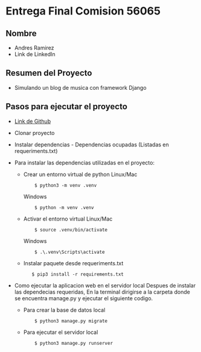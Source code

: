 # Entrega Final Comision 56065

## Nombre

- Andres Ramirez
- Link de LinkedIn

##  Resumen del Proyecto

- Simulando un blog de musica con framework Django

## Pasos para ejecutar el proyecto

- [Link de Github](https://github.com/aramirezaliste/PlaygroundFinalProject-Ramirez)
- Clonar proyecto
- Instalar dependencias
        - Dependencias ocupadas (Listadas en requeriments.txt)

- Para instalar las dependencias utilizadas en el proyecto:
    - Crear un entorno virtual de python
        Linux/Mac
        ```
            $ python3 -m venv .venv
        ```
        Windows
        ```
            $ python -m venv .venv
        ```
    - Activar el entorno virtual
        Linux/Mac
        ```
            $ source .venv/bin/activate
        ```
        Windows
        ```
            $ .\.venv\Scripts\activate
        ```
    - Instalar paquete desde requeriments.txt
         ```
            $ pip3 install -r requirements.txt
        ```

- Como ejecutar la aplicacion web en el servidor local
    Despues de instalar las dependecias requeridas,
    En la terminal dirigirse a la carpeta donde se encuentra manage.py
    y ejecutar el siguiente codigo.

    - Para crear la base de datos local
        ```
            $ python3 manage.py migrate
        ```
    - Para ejecutar el servidor local
        ```
            $ python3 manage.py runserver
        ```
